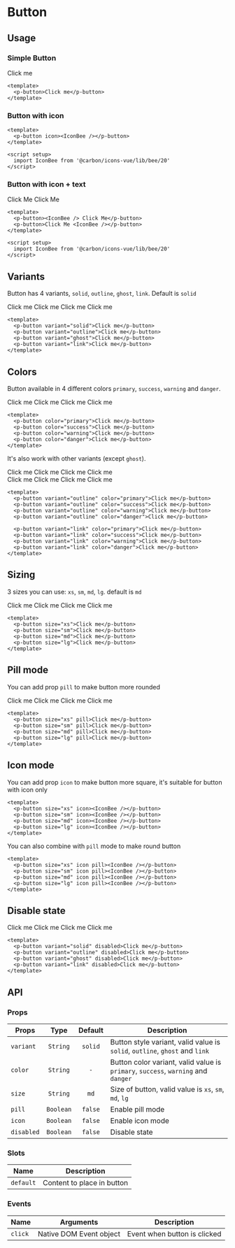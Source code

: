 <script setup>
  import pButton from './Button.vue'
  import IconBee from '@carbon/icons-vue/lib/bee/20'
</script>

# Button

## Usage

### Simple Button

<preview>
  <p-button>Click me</p-button>
</preview>

```vue
<template>
  <p-button>Click me</p-button>
</template>
```

### Button with icon

<preview>
  <p-button icon><IconBee /></p-button>
</preview>

```vue
<template>
  <p-button icon><IconBee /></p-button>
</template>

<script setup>
  import IconBee from '@carbon/icons-vue/lib/bee/20'
</script>
```

### Button with icon + text

<preview class="flex-col items-center gap-3 md:flex-row">
  <p-button><IconBee /> Click Me</p-button>
  <p-button>Click Me <IconBee /></p-button>
</preview>

```vue
<template>
  <p-button><IconBee /> Click Me</p-button>
  <p-button>Click Me <IconBee /></p-button>
</template>

<script setup>
  import IconBee from '@carbon/icons-vue/lib/bee/20'
</script>
```

## Variants

Button has 4 variants, `solid`, `outline`, `ghost`, `link`. Default is `solid`

<preview>
  <div class="grid grid-cols-2 gap-3 lg:grid-cols-4">
    <p-button variant="solid">Click me</p-button>
    <p-button variant="outline">Click me</p-button>
    <p-button variant="ghost">Click me</p-button>
    <p-button variant="link">Click me</p-button>
  </div>
</preview>

```vue
<template>
  <p-button variant="solid">Click me</p-button>
  <p-button variant="outline">Click me</p-button>
  <p-button variant="ghost">Click me</p-button>
  <p-button variant="link">Click me</p-button>
</template>
```

## Colors

Button available in 4 different colors `primary`, `success`, `warning` and `danger`.

<preview>
  <div class="grid grid-cols-2 gap-3 md:grid-cols-3 lg:grid-cols-4">
    <p-button color="primary">Click me</p-button>
    <p-button color="success">Click me</p-button>
    <p-button color="warning">Click me</p-button>
    <p-button color="danger">Click me</p-button>
  </div>
</preview>

```vue
<template>
  <p-button color="primary">Click me</p-button>
  <p-button color="success">Click me</p-button>
  <p-button color="warning">Click me</p-button>
  <p-button color="danger">Click me</p-button>
</template>
```

It's also work with other variants (except `ghost`).

<preview label="outline variant">
  <div class="grid grid-cols-2 gap-3 md:grid-cols-3 lg:grid-cols-4">
    <p-button variant="outline" color="primary">Click me</p-button>
    <p-button variant="outline" color="success">Click me</p-button>
    <p-button variant="outline" color="warning">Click me</p-button>
    <p-button variant="outline" color="danger">Click me</p-button>
  </div>
</preview>

<preview label="link variant">
  <div class="grid grid-cols-2 gap-3 md:grid-cols-3 lg:grid-cols-4">
    <p-button variant="link" color="primary">Click me</p-button>
    <p-button variant="link" color="success">Click me</p-button>
    <p-button variant="link" color="warning">Click me</p-button>
    <p-button variant="link" color="danger">Click me</p-button>
  </div>
</preview>

```vue
<template>
  <p-button variant="outline" color="primary">Click me</p-button>
  <p-button variant="outline" color="success">Click me</p-button>
  <p-button variant="outline" color="warning">Click me</p-button>
  <p-button variant="outline" color="danger">Click me</p-button>

  <p-button variant="link" color="primary">Click me</p-button>
  <p-button variant="link" color="success">Click me</p-button>
  <p-button variant="link" color="warning">Click me</p-button>
  <p-button variant="link" color="danger">Click me</p-button>
</template>
```

## Sizing

3 sizes you can use: `xs`, `sm`, `md`, `lg`. default is `md`

<preview class="flex-col items-center gap-3 md:flex-row">
  <p-button size="xs">Click me</p-button>
  <p-button size="sm">Click me</p-button>
  <p-button size="md">Click me</p-button>
  <p-button size="lg">Click me</p-button>
</preview>

```vue
<template>
  <p-button size="xs">Click me</p-button>
  <p-button size="sm">Click me</p-button>
  <p-button size="md">Click me</p-button>
  <p-button size="lg">Click me</p-button>
</template>
```

## Pill mode

You can add prop `pill` to make button more rounded

<preview class="flex-col items-center gap-3 md:flex-row">
  <p-button size="xs" pill>Click me</p-button>
  <p-button size="sm" pill>Click me</p-button>
  <p-button size="md" pill>Click me</p-button>
  <p-button size="lg" pill>Click me</p-button>
</preview>

```vue
<template>
  <p-button size="xs" pill>Click me</p-button>
  <p-button size="sm" pill>Click me</p-button>
  <p-button size="md" pill>Click me</p-button>
  <p-button size="lg" pill>Click me</p-button>
</template>
```

## Icon mode

You can add prop `icon` to make button more square, it's suitable for button with icon only

<preview class="items-center gap-3">
  <p-button size="xs" icon><IconBee /></p-button>
  <p-button size="sm" icon><IconBee /></p-button>
  <p-button size="md" icon><IconBee /></p-button>
  <p-button size="lg" icon><IconBee /></p-button>
</preview>

```vue
<template>
  <p-button size="xs" icon><IconBee /></p-button>
  <p-button size="sm" icon><IconBee /></p-button>
  <p-button size="md" icon><IconBee /></p-button>
  <p-button size="lg" icon><IconBee /></p-button>
</template>
```

You can also combine with `pill` mode to make round button

<preview class="items-center gap-3">
  <p-button size="xs" icon pill><IconBee /></p-button>
  <p-button size="sm" icon pill><IconBee /></p-button>
  <p-button size="md" icon pill><IconBee /></p-button>
  <p-button size="lg" icon pill><IconBee /></p-button>
</preview>

```vue
<template>
  <p-button size="xs" icon pill><IconBee /></p-button>
  <p-button size="sm" icon pill><IconBee /></p-button>
  <p-button size="md" icon pill><IconBee /></p-button>
  <p-button size="lg" icon pill><IconBee /></p-button>
</template>
```

## Disable state

<preview label="link variant">
  <div class="grid grid-cols-2 gap-3 lg:grid-cols-4">
    <p-button variant="solid" disabled>Click me</p-button>
    <p-button variant="outline" color="gold" disabled>Click me</p-button>
    <p-button variant="ghost" disabled>Click me</p-button>
    <p-button variant="link" disabled>Click me</p-button>
  </div>
</preview>

```vue
<template>
  <p-button variant="solid" disabled>Click me</p-button>
  <p-button variant="outline" disabled>Click me</p-button>
  <p-button variant="ghost" disabled>Click me</p-button>
  <p-button variant="link" disabled>Click me</p-button>
</template>
```

## API

### Props

| Props      |   Type    |  Default  | Description                                                                                                 |
|------------|:---------:|:---------:|-------------------------------------------------------------------------------------------------------------|
| `variant`  | `String`  |  `solid`  | Button style variant, valid value is `solid`, `outline`, `ghost` and `link`                                    |
| `color`    | `String`  | `-` | Button color variant, valid value is `primary`, `success`, `warning` and `danger` |
| `size`     | `String`  |   `md`    | Size of button, valid value is `xs`, `sm`, `md`, `lg`                                                             |
| `pill`     | `Boolean` |  `false`  | Enable pill mode                                                                                            |
| `icon`     | `Boolean` |  `false`  | Enable icon mode                                                                                            |
| `disabled` | `Boolean` |  `false`  | Disable state                                                                                               |

### Slots

| Name      | Description                |
|-----------|----------------------------|
| `default` | Content to place in button |

### Events

| Name    | Arguments               | Description                  |
|---------|-------------------------|------------------------------|
| `click` | Native DOM Event object | Event when button is clicked |
